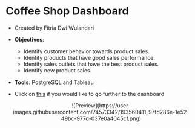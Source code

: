 # Coffee Shop Dashboard

- Created by Fitria Dwi Wulandari
- **Objectives**:
  - Identify customer behavior towards product sales.
  - Identify products that have good sales performance.
  - Identify sales outlets that have the best product sales.
  - Identify new product sales.
 
- **Tools**: PostgreSQL and Tableau
- Click on [this](https://public.tableau.com/app/profile/fitriadwi/viz/CoffeeShopDashboard_16647110334650/SalesSummary) if you would like to go further to the dashboard

<p align="center">
  <title="preview">
![Preview](https://user-images.githubusercontent.com/74573342/193560411-97fd286e-1e52-49bc-977d-037e0a4045cf.png)

</p>
